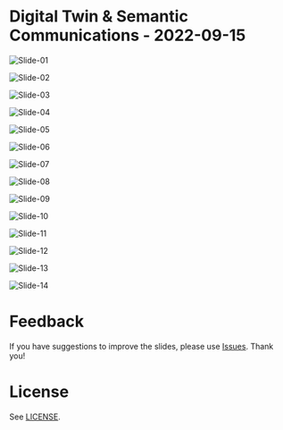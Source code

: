 # Digital Twin & Semantic Communications - 2022-09-15

![Slide-01](img/p01.png)

![Slide-02](img/p02.png)

![Slide-03](img/p03.png)

![Slide-04](img/p04.png)

![Slide-05](img/p05.png)

![Slide-06](img/p06.png)

![Slide-07](img/p07.png)

![Slide-08](img/p08.png)

![Slide-09](img/p09.png)

![Slide-10](img/p10.png)

![Slide-11](img/p11.png)

![Slide-12](img/p12.png)

![Slide-13](img/p13.png)

![Slide-14](img/p14.png)

# Feedback

If you have suggestions to improve the slides, please use [Issues](../../../issues). Thank you!

# License

See [LICENSE](../LICENSE).
